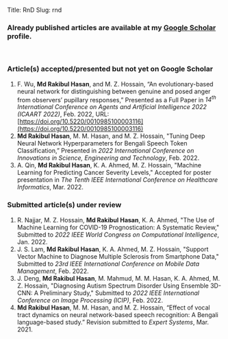 Title: RnD
Slug: rnd

### Already published articles are available at my [Google Scholar](https://scholar.google.com/citations?user=DuCQ8goAAAAJ&hl=en) profile.

&nbsp;

### Article(s) accepted/presented but not yet on Google Scholar
1. F. Wu, **Md Rakibul Hasan**, and M. Z. Hossain, “An evolutionary-based neural network for distinguishing between genuine and posed anger from observers’ pupillary responses,” Presented as a Full Paper in _14<sup>th</sup> International Conference on Agents and Artificial Intelligence 2022 (ICAART 2022)_, Feb. 2022, URL: [https://doi.org/10.5220/0010985100003116](https://doi.org/10.5220/0010985100003116)
2. **Md Rakibul Hasan**, M. M. Hasan, and M. Z. Hossain, "Tuning Deep Neural Network Hyperparameters for Bengali Speech Token Classification,” Presented in _2022 International Conference on Innovations in Science, Engineering and Technology_, Feb. 2022. 
3. A. Qin, **Md Rakibul Hasan**, K. A. Ahmed, M. Z. Hossain, "Machine Learning for Predicting Cancer Severity Levels," Accepted for poster presentation in _The Tenth IEEE International Conference on Healthcare Informatics_, Mar. 2022.

### Submitted article(s) under review
1. R. Najjar, M. Z. Hossain, **Md Rakibul Hasan**, K. A. Ahmed, "The Use of Machine Learning for COVID-19 Prognostication: A Systematic Review," Submitted to _2022 IEEE World Congress on Computational Intelligence_, Jan. 2022.
2. J. S. Lam, **Md Rakibul Hasan**, K. A. Ahmed, M. Z. Hossain, "Support Vector Machine to Diagnose Multiple Sclerosis from Smartphone Data," Submitted to _23rd IEEE International Conference on Mobile Data Management_, Feb. 2022.
3. J. Deng, **Md Rakibul Hasan**, M. Mahmud, M. M. Hasan, K. A. Ahmed, M. Z. Hossain, "Diagnosing Autism Spectrum Disorder Using Ensemble 3D-CNN: A Preliminary Study," Submitted to _2022 IEEE International Conference on Image Processing (ICIP)_, Feb. 2022.
4. **Md Rakibul Hasan**, M. M. Hasan, and M. Z. Hossain, “Effect of vocal tract dynamics on neural network-based speech recognition: A Bengali language-based study.” Revision submitted to _Expert Systems_, Mar. 2021.

<!--### Article(s) in revision

&nbsp;

### Students' undergrad Final-Year-Design-Projects I'm co-supervising
1. **IOT based Industrial Load Control and Safety Monitorization**  
 * Yousuf Mohammad (ID: 16310002)
 * Mehedi Hasan (ID: 16321131)
 * Shah Rukh Islam (ID: 16321133)
2. **Accelerometer based Helmet for Accident Detection and Location Tracking**
 * Khadiza Islam Sumaiya (ID: 18121092)
 * Md. Rakib Al – Amin (ID: 18121102)
 * Tamim Hasan Turjo (ID: 18121108)
 * S.M. Kayser Mehbub Siam (ID: 18121125)-->